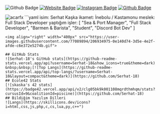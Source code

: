 ![Github Badge](https://komarev.com/ghpvc/?username=Serhat-18&color=blueviolet)
[![Website Badge](https://img.shields.io/badge/-Website-1db5e7?style=flat-quare&labelColor=1db5e7&logo=internetexplorer&logoColor=white&link=link)](https://www.srhdev.xyz)
[![Instagram Badge](https://img.shields.io/badge/-Instagram-C13584?style=flat-quare&labelColor=C13584&logo=instagram&logoColor=white&link=link)](https://instagram.com/serhat.lua)
[![Github Badge](https://img.shields.io/badge/-Github-000000?style=flat-quare&labelColor=000000&logo=github&logoColor=white&link=link)](https://github.com/Serhat-18) 
<p><img align="left" src="https://github-readme-streak-stats.herokuapp.com/?user=Serhat-18&theme=dark" alt="acarfx" /></p>
```yaml
isim: Serhat Kaşka
ikamet: İnebolu / Kastamonu
meslek: Full Stack Developer
yaptığım işler:
  [
    "Sea & Port Manager",
    "Full Stack Developer",
    "Barmen & Barista",
    "Student",
    "Discord Bot Dev"
  ]


```
<img align="right" width="400px" src="https://user-images.githubusercontent.com/77089894/206934975-0e140d74-3d5e-4e2f-afde-c6e372e5274b.gif">

## GitHub Stats
![Serhat-18's GitHub stats](https://github-readme-stats.vercel.app/api?username=Serhat-18&show_icons=true&theme=dark) &nbsp;&nbsp;[![Top Langs](https://github-readme-stats.vercel.app/api/top-langs/?username=Serhat-18&layout=compact&theme=dark)](https://github.com/Serhat-18)
## Ecole42 Stats
[![skaska's 42 stats](https://badge42.vercel.app/api/v2/clg05bk9k001108mqrdthmhqm/stats?cursusId=9&coalitionId=piscine)](https://github.com/Serhat-18)
## Bildiğim Yazılım Dilleri
![Langs](https://skillicons.dev/icons?i=html,css,js,php,c,cs,lua,py,c++")
